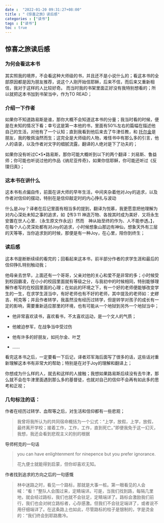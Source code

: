 ```yaml
---
date :  "2022-01-20 09:31:27+08:00"
title : "《惊喜之旅》读后感" 
categories : ["读书"] 
tags : ["读书"] 
toc : true
---
```


## 惊喜之旅读后感

### 为何会看这本书

其实照我的境界，不会看这种大师级的书，并且还不是小说什么的；看这本书的全部原因都是因为朋友推荐，说这个人刚开始信耶稣，后来不信，而后来又重新相信，我对于这样的人比较好奇。 而当时我的书架里面正好没有我特别想看的；所以就把这本书加到书架当中，作为TO READ；

### 介绍一下作者

如果你不知道路易斯是谁，那你大概不会知道这本书的分量；我当时看的时候，便是在未知的情况下看；幸亏这是第一本他的书，里面有50%左右的篇幅在描述他自己的生活，对他有了一个认知；直到我看到他后来去了牛津任教，和 [托尔金](https://zh.wikipedia.org/wiki/J%C2%B7R%C2%B7R%C2%B7%E6%89%98%E7%88%BE%E9%87%91)是朋友，我的敬佩油然而生；这完全是大师级的人物，难怪书中有那么多的引言，他人的语录，以及作者对文字的细腻流露，翻译的人绝对是下了功夫的；

如果你没有听过C•S•路易斯，那你可能大概听到以下的两个翻译：刘易斯、鲁益师；你可能也听说过他的作品《纳尼亚传奇》，如果你信耶稣，你可能还听过《反璞归真》；

### 这本书在讲什么

这本书有点偏自传，前面在讲大师的早年生活，中间夹杂着他对Joy的追求，以及作者对信仰的摆动，特别在是信仰敲定时的内心挣扎与波动

什么是Joy？译者在后记里面有相当多的提到，翻译为悦慕，我更愿意把他理解为对内心深处未知之事的追求，如【传3:11	神造万物、各按其时成为美好．又将永生安置在世人心里．〔永生原文作永远〕然而　神从始至终的作为、人不能参透。】，在每个人心灵深处都有对Joy的追求，小时候想象山那边有神仙，想象天外有三层的天等等，当你追求到的时候，那便是有一种Joy，在心里，陪你到终生；

### 读后感

这本书是断断续续的看完的；回看起来这本书，前半部分作者的求学生涯和最后的信仰挣扎特别触动我；

他母亲去世早，上面还有一个哥哥，父亲对他的关心和爱不是非常的多；小时候受到校园霸凌，在小小的校园里面就有等级之分，与我初中的时候相同，特别能够理解作者写的在校园里面的心理；在如此的环境之下，有一个好的老师便能够改变学生的一生，在求学生涯当中，有好老师也有不好的老师，其中提及的老师如：史繆吉、柯克等；并且作者转学，我虽然没有经历过转学，但是转学对孩子的成长有一定的影响，需要重新适应那里的环境，也有可能从一个地狱到另外一个地狱当中；

- 他非常喜欢读书，喜欢看书，不太喜欢运动，是一个文人的气质；

- 他被迫参军，在战争当中受过伤
- 他有许多的好朋友，如托尔金、叶芝
- ......

看完这本书之后，一定要看一下后记，译者邓军海后面写了很多的话，这些话对重新理解这本书有非常大的帮助；特别是在对于Joy的理解和翻译上；

你想成为什么样的人，就去和这样的人接触；我想如果路易斯后续没有去牛津，那么就不会在牛津里面遇到那么多的基督徒，也就对自己的信仰不会再有如此多的思考和正视；

### 几句标注的话：

作者在经历过转学、血帮等之后，对生活和信仰都有一些悲观；

> 我曾将我所认为的共同宿命概括为一个公式：“上学，放假，上学，放假，最终离开学校；接着工作，工作，工作，直到死亡。”即便我免于这一幻灭，我想，我还会看到悲观主义的别的根据

导师柯克的一句话

> you can have enlightenment for ninepence but you prefer ignorance.
>
> 花九便士就能得到启蒙，但你却喜欢无知。

作者找到追求的方向之后的一句感慨

> 林中迷路之时，看见一个路标，那就是大事一桩。第一眼看见的人会喊：“看！”整队人会围过来，定睛端详。可是，当我们找到路，每隔几里地，就会经过路标，我们也就不会驻足，定睛端详了。路标会激励我们前行，我们也会对树立路标者，心存感激。但我们不会驻足端详了，或者说不用仔细端详了。在这条路上也如此，尽管路标的柱子是银制的，字是烫金的：“我们终会到耶路撒冷。